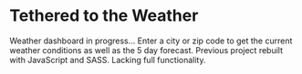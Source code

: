# Tethered to the Weather

Weather dashboard in progress... 
Enter a city or zip code to get the current weather conditions as well as the 5 day forecast.
Previous project rebuilt with JavaScript and SASS. Lacking full functionality.
